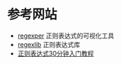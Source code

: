 # 参考网站

- [regexper](http://www.regexper.com/) 正则表达式的可视化工具
- [regexlib](http://www.regexlib.com/) 正则表达式库
- [正则表达式30分钟入门教程](http://www.jb51.net/tools/zhengze.html)

